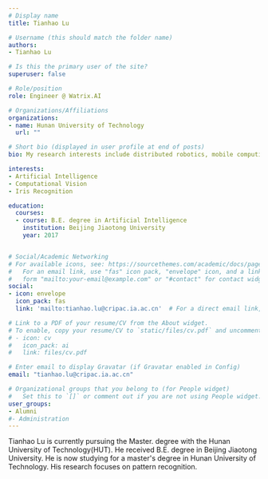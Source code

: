 ```yaml
---
# Display name
title: Tianhao Lu

# Username (this should match the folder name)
authors:
- Tianhao Lu

# Is this the primary user of the site?
superuser: false

# Role/position
role: Engineer @ Watrix.AI

# Organizations/Affiliations
organizations:
- name: Hunan University of Technology
  url: ""

# Short bio (displayed in user profile at end of posts)
bio: My research interests include distributed robotics, mobile computing and programmable matter.

interests:
- Artificial Intelligence
- Computational Vision
- Iris Recognition

education:
  courses:
  - course: B.E. degree in Artificial Intelligence
    institution: Beijing Jiaotong University
    year: 2017


# Social/Academic Networking
# For available icons, see: https://sourcethemes.com/academic/docs/page-builder/#icons
#   For an email link, use "fas" icon pack, "envelope" icon, and a link in the
#   form "mailto:your-email@example.com" or "#contact" for contact widget.
social:
- icon: envelope
  icon_pack: fas
  link: 'mailto:tianhao.lu@cripac.ia.ac.cn'  # For a direct email link, use "mailto:test@example.org".

# Link to a PDF of your resume/CV from the About widget.
# To enable, copy your resume/CV to `static/files/cv.pdf` and uncomment the lines below.
# - icon: cv
#   icon_pack: ai
#   link: files/cv.pdf

# Enter email to display Gravatar (if Gravatar enabled in Config)
email: "tianhao.lu@cripac.ia.ac.cn"

# Organizational groups that you belong to (for People widget)
#   Set this to `[]` or comment out if you are not using People widget.
user_groups:
- Alumni
#- Administration
---
```

Tianhao Lu is currently pursuing the Master. degree with the Hunan University of Technology(HUT). He received B.E. degree in Beijing Jiaotong University. He is now studying for a master's degree in Hunan University of Technology. His research focuses on pattern recognition.